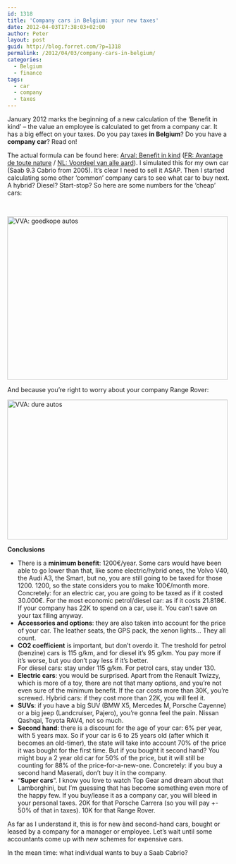 ```yaml
---
id: 1318
title: 'Company cars in Belgium: your new taxes'
date: 2012-04-03T17:38:03+02:00
author: Peter
layout: post
guid: http://blog.forret.com/?p=1318
permalink: /2012/04/03/company-cars-in-belgium/
categories:
  - Belgium
  - finance
tags:
  - car
  - company
  - taxes
---
```

January 2012 marks the beginning of a new calculation of the &#8216;Benefit in kind&#8217; &#8211; the value an employee is calculated to get from a company car. It has a big effect on your taxes. Do you pay taxes **in Belgium**? Do you have a **company car**? Read on!

The actual formula can be found here: [Arval: Benefit in kind](http://www.arval.be/eng/lease/our-service-approach/tax-matter/benefit-in-kind.html) ([FR: Avantage de toute nature](http://www.arval.be/fre/location-longue-duree/nos-services/fiscalite/avantage-de-toute-nature.html) / [NL: Voordeel van alle aard](http://www.arval.be/dut/lease/dienstverlening/fiscaliteit/voordeel-alle-aard.html#Berekening_bestuurder)). I simulated this for my own car (Saab 9.3 Cabrio from 2005). It&#8217;s clear I need to sell it ASAP. Then I started calculating some other &#8216;common&#8217; company cars to see what car to buy next. A hybrid? Diesel? Start-stop? So here are some numbers for the &#8216;cheap&#8217; cars:

&nbsp;

<img loading="lazy" class="alignnone" title="VVA: goedkope autos" src="http://farm8.staticflickr.com/7101/7042250085_3a62529bdb.jpg" alt="VVA: goedkope autos" width="500" height="371" /> 

And because you&#8217;re right to worry about your company Range Rover:

<img loading="lazy" class="alignnone" title="VVA: dure autos" src="http://farm8.staticflickr.com/7274/7042250091_612150e840.jpg" alt="VVA: dure autos" width="500" height="317" /> 

**Conclusions**

  * There is a **minimum benefit**: 1200€/year. Some cars would have been able to go lower than that, like some electric/hybrid ones, the Volvo V40, the Audi A3, the Smart, but no, you are still going to be taxed for those 1200. 1200, so the state considers you to make 100€/month more.  
    Concretely: for an electric car, you are going to be taxed as if it costed 30.000€. For the most economic petrol/diesel car: as if it costs 21.818€. If your company has 22K to spend on a car, use it. You can&#8217;t save on your tax filing anyway.
  * **Accessories and options**: they are also taken into account for the price of your car. The leather seats, the GPS pack, the xenon lights&#8230; They all count.
  * **CO2 coefficient** is important, but don&#8217;t overdo it. The treshold for petrol (benzine) cars is 115 g/km, and for diesel it&#8217;s 95 g/km. You pay more if it&#8217;s worse, but you don&#8217;t pay less if it&#8217;s better.  
    For diesel cars: stay under 115 g/km. For petrol cars, stay under 130.
  * **Electric cars**: you would be surprised. Apart from the Renault Twizzy, which is more of a toy, there are not that many options, and you&#8217;re not even sure of the minimum benefit. If the car costs more than 30K, you&#8217;re screwed. Hybrid cars: if they cost more than 22K, you will feel it.
  * **SUVs**: if you have a big SUV (BMW X5, Mercedes M, Porsche Cayenne) or a big jeep (Landcruiser, Pajero), you&#8217;re gonna feel the pain. Nissan Qashqai, Toyota RAV4, not so much.
  * **Second hand**: there is a discount for the age of your car: 6% per year, with 5 years max. So if your car is 6 to 25 years old (after which it becomes an old-timer), the state will take into account 70% of the price it was bought for the first time. But if you bought it second hand? You might buy a 2 year old car for 50% of the price, but it will still be counting for 88% of the price-for-a-new-one. Concretely: if you buy a second hand Maserati, don&#8217;t buy it in the company.
  * &#8220;**Super cars**&#8220;. I know you love to watch Top Gear and dream about that Lamborghini, but I&#8217;m guessing that has become something even more of the happy few. If you buy/lease it as a company car, you will bleed in your personal taxes. 20K for that Porsche Carrera (so you will pay +- 50% of that in taxes). 10K for that Range Rover.

As far as I understand it, this is for new ànd second-hand cars, bought or leased by a company for a manager or employee. Let&#8217;s wait until some accountants come up with new schemes for expensive cars.

In the mean time: what individual wants to buy a Saab Cabrio?